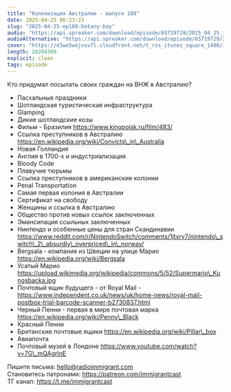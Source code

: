 ```yaml
---
title: "Колонизация Австралии - выпуск 188"
date: 2025-04-25 06:23:23
slug: "2025-04-25-ep188-botany-bay"
audio: "https://api.spreaker.com/download/episode/65719729/2025_04_25_icast_ep188_botany_bay.mp3"
audioAlternative: "https://api.spreaker.com/download/episode/65719729/2025_04_25_icast_ep188_botany_bay.mp3"
cover: "https://d3wo5wojvuv7l.cloudfront.net/t_rss_itunes_square_1400/images.spreaker.com/original/c3e2652fd9fa8d1eb840167405448689.jpg"
length: 28204309
explicit: clean
tags: episode
---
```


Кто придумал посылать своих граждан на ВНЖ в Австралию?  
  
* Пасхальные праздники  
* Шотландская туристическая инфраструктура  
* Glamping  
* Дикие шотландские козы  
* Фильм - Бразилия https://www.kinopoisk.ru/film/483/  
* Ссылка преступников в Австралию https://en.wikipedia.org/wiki/Convicts\_in\_Australia  
* Новая Голландия  
* Англия в 1700-х и индустриализация  
* Bloody Code  
* Плавучие тюрьмы  
* Ссылка преступников в американские колонии  
* Penal Transportation  
* Самая первая колония в Австралии  
* Сертификат на свободу  
* Женщины и ссылка в Австралию  
* Общество против новых ссылок заключенных  
* Эмансипация ссыльных заключенных  
* Нинтендо и особенные цены для стран Скандинавии https://www.reddit.com/r/NintendoSwitch/comments/1jtxry7/nintendo\_switch\_2\_absurdly\_overpriced\_in\_norway/  
* Bergsala - компания из Швеции на улице Марио https://en.wikipedia.org/wiki/Bergsala  
* Усатый Марио https://upload.wikimedia.org/wikipedia/commons/5/52/Supermario\_Kungsbacka.jpg  
* Почтовый ящик будущего - от Royal Mail - https://www.independent.co.uk/news/uk/home-news/royal-mail-postbox-trial-barcode-scanner-b2730837.html  
* Черный Пенни - первая в мире почтовая марка https://en.wikipedia.org/wiki/Penny\_Black  
* Красный Пенни  
* Британские почтовые ящики https://en.wikipedia.org/wiki/Pillar\_box  
* Авиапочта  
* Почтовый музей в Лондоне https://www.youtube.com/watch?v=7G\_mQAgrInE  
  
Пишите письма: hello@radioimmigrant.com  
Становитесь патронами: https://patreon.com/immigrantcast  
ТГ канал: https://t.me/immigrantcast
